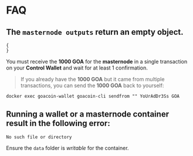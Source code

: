 # FAQ

## The `masternode outputs` return an empty object.
```
{
}
```

You must receive the **1000 GOA** for the **masternode** in a single transaction on your **Control Wallet** and wait for at least 1 confirmation.
> If you already have the **1000 GOA** but it came from multiple transactions, you can send the **1000 GOA** back to yourself:
```
docker exec goacoin-wallet goacoin-cli sendfrom "" YoUrAdDr3Ss GOA
```

## Running a **wallet** or a **masternode** container result in the following error:
```
No such file or directory
```

Ensure the `data` folder is *writable* for the container.

